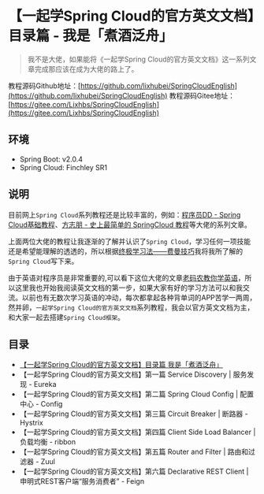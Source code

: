 # 【一起学Spring Cloud的官方英文文档】目录篇 - 我是「煮酒泛舟」

> 我不是大佬，如果能将《一起学Spring Cloud的官方英文文档》这一系列文章完成那应该在成为大佬的路上了。

教程源码Github地址：[https://github.com/lixhubei/SpringCloudEnglish](https://github.com/lixhubei/SpringCloudEnglish)
教程源码Gitee地址：[https://gitee.com/Lixhbs/SpringCloudEnglish](https://gitee.com/Lixhbs/SpringCloudEnglish)

## 环境
- Spring Boot: v2.0.4
- Spring Cloud: Finchley SR1

## 说明
目前网上`Spring Cloud`系列教程还是比较丰富的，例如：[程序员DD - Spring Cloud基础教程](http://blog.didispace.com/Spring-Cloud%E5%9F%BA%E7%A1%80%E6%95%99%E7%A8%8B/)、[方志朋 - 史上最简单的 SpringCloud 教程](https://blog.csdn.net/forezp/article/details/70148833)等大佬的系列文章。

上面两位大佬的教程让我逐渐的了解并认识了`Spring Cloud`，学习任何一项技能还是希望能理解的透透的，所以根据[终极学习法——费曼技巧](https://www.google.com.ph/search?newwindow=1&safe=active&hl=zh-CN&ei=v3yYW4apBcjY0gKSsLHIBQ&q=%E8%B4%B9%E6%9B%BC%E6%8A%80%E5%B7%A7&oq=%E8%B4%B9%E6%9B%BC%E6%8A%80%E5%B7%A7&gs_l=psy-ab.3...7422.7422.0.7971.1.1.0.0.0.0.366.366.3-1.1.0....0...1c.2.64.psy-ab..0.0.0....0.I32RkqLOV84)我将我所了解的`Spring Cloud`写下来。

由于英语对程序员是非常重要的,可以看下这位大佬的文章[老码农教你学英语](http://blog.jobbole.com/45296/#comment-158686)，所以这里我也开始我阅读英文文档的第一步，如果大家有好的学习方法可以和我交流。以前也有无数次学习英语的冲动，每次都拿起各种背单词的APP苦学一两周，然并卵，`一起学Spring Cloud的官方英文文档`系列教程，我会以官方英文文档为主，和大家一起去搭建`Spring Cloud框架`。

## 目录
- [【一起学Spring Cloud的官方英文文档】目录篇 我是「煮酒泛舟」](../sc-e-01)
- 【一起学Spring Cloud的官方英文文档】第一篇 Service Discovery | 服务发现 - Eureka
- 【一起学Spring Cloud的官方英文文档】第二篇 Spring Cloud Config | 配置中心 - Config
- 【一起学Spring Cloud的官方英文文档】第三篇 Circuit Breaker | 断路器 - Hystrix
- 【一起学Spring Cloud的官方英文文档】第四篇 Client Side Load Balancer | 负载均衡 - ribbon
- 【一起学Spring Cloud的官方英文文档】第五篇 Router and Filter | 路由和过滤器 - Zuul
- 【一起学Spring Cloud的官方英文文档】第六篇 Declarative REST Client | 申明式REST客户端“服务消费者” - Feign



